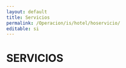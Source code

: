 ```yaml
---
layout: default
title: Servicios
permalink: /Operacion/is/hotel/hoservicio/
editable: si
---
```


# SERVICIOS

